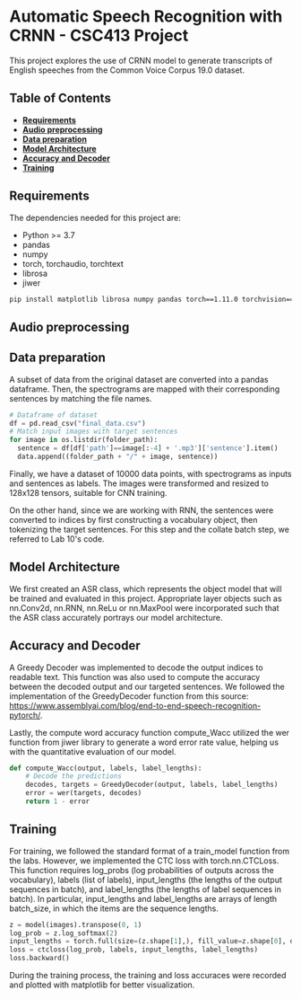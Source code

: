 # Automatic Speech Recognition with CRNN - CSC413 Project

This project explores the use of CRNN model to generate transcripts of English speeches from the Common Voice Corpus 19.0 dataset.

## Table of Contents
- [**Requirements**](#requirements)
- [**Audio preprocessing**](#audio)
- [**Data preparation**](#data)
- [**Model Architecture**](#model)
- [**Accuracy and Decoder**](#accuracy)
- [**Training**](#train)

## Requirements
The dependencies needed for this project are:
- Python >= 3.7
- pandas
- numpy
- torch, torchaudio, torchtext
- librosa
- jiwer
  
```bash
pip install matplotlib librosa numpy pandas torch==1.11.0 torchvision==0.12.0 torchtext==0.12.0 jiwer
```
## Audio preprocessing
## Data preparation
A subset of data from the original dataset are converted into a pandas dataframe. Then, the spectrograms are mapped with their corresponding sentences by matching the file names.
```python
# Dataframe of dataset
df = pd.read_csv("final_data.csv")
# Match input images with target sentences
for image in os.listdir(folder_path):
  sentence = df[df['path']==image[:-4] + '.mp3']['sentence'].item()
  data.append((folder_path + "/" + image, sentence))
```
Finally, we have a dataset of 10000 data points, with spectrograms as inputs and sentences as labels. The images were transformed and resized to 128x128 tensors, suitable for CNN training.

On the other hand, since we are working with RNN, the sentences were converted to indices by first constructing a vocabulary object, then tokenizing the target sentences. For this step and the collate batch step, we referred to Lab 10's code.

## Model Architecture
We first created an ASR class, which represents the object model that will be trained and evaluated in this project. Appropriate layer objects such as nn.Conv2d, nn.RNN, nn.ReLu or nn.MaxPool were incorporated such that the ASR class accurately portrays our model architecture. 

## Accuracy and Decoder
A Greedy Decoder was implemented to decode the output indices to readable text. This function was also used to compute the accuracy between the decoded output and our targeted sentences. We followed the implementation of the GreedyDecoder function from this source: https://www.assemblyai.com/blog/end-to-end-speech-recognition-pytorch/.

Lastly, the compute word accuracy function compute_Wacc utilized the wer function from jiwer library to generate a word error rate value, helping us with the quantitative evaluation of our model.
```python
def compute_Wacc(output, labels, label_lengths):
    # Decode the predictions
    decodes, targets = GreedyDecoder(output, labels, label_lengths)
    error = wer(targets, decodes)
    return 1 - error
```

## Training
For training, we followed the standard format of a train_model function from the labs. However, we implemented the CTC loss with torch.nn.CTCLoss. This function requires log_probs (log probabilities of outputs across the vocabulary), labels (list of labels), input_lengths (the lengths of the output sequences in batch), and label_lengths (the lengths of label sequences in batch).
In particular, input_lengths and label_lengths are arrays of length batch_size, in which the items are the sequence lengths. 
```python
z = model(images).transpose(0, 1)
log_prob = z.log_softmax(2)
input_lengths = torch.full(size=(z.shape[1],), fill_value=z.shape[0], dtype=torch.int32).tolist()
loss = ctcloss(log_prob, labels, input_lengths, label_lengths)
loss.backward()
```

During the training process, the training and loss accuraces were recorded and plotted with matplotlib for better visualization.

